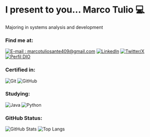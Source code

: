 # I present to you... Marco Tulio 💻

Majoring in systems analysis and development

### Find me at:

[![E-mail : marcotuliosante409@gmail.com](https://img.shields.io/badge/-Gmail-000?style=for-the-badge&logo=gmail)](marcotuliosante409@gmail.com)
[![LinkedIn](https://img.shields.io/badge/-LinkedIn-000?style=for-the-badge&logo=linkedin)](https://www.linkedin.com/in/mtuliou/)
[![Twitter/X](https://img.shields.io/badge/-Twitter-000?style=for-the-badge&logo=twitter)](https://twitter.com/odevtulio)
[![Perfil DIO](https://img.shields.io/badge/-Meu%20Perfil%20na%20DIO-30A3DC?style=for-the-badge)](https://web.dio.me/users/marcotuliosante409)

### Certified in:

![Git](https://img.shields.io/badge/Git-000?style=for-the-badge&logo=git)
![GitHub](https://img.shields.io/badge/GitHub-000?style=for-the-badge&logo=github)

### Studying:

![Java](https://img.shields.io/badge/Java-000?style=for-the-badge&logo=java)
![Python](https://img.shields.io/badge/Python-000?style=for-the-badge&logo=python)

### GitHub Status:

![GitHub Stats](https://github-readme-stats.vercel.app/api?username=tuliotechh&hide=stars,issues&theme=nord&show_icons=true&count_private=true)
![Top Langs](https://github-readme-stats-git-masterrstaa-rickstaa.vercel.app/api/top-langs/?username=tuliotechh&layout=compact&theme=nord)
